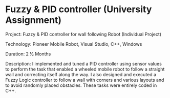# Fuzzy & PID controller (University Assignment)

Project: Fuzzy & PID controller for wall following Robot (Individual Project)

Technology: Pioneer Mobile Robot, Visual Studio, C++, Windows

Duration: 2 ½ Months

Description: I implemented and tuned a PID controller using sensor values to perform the task that enabled a wheeled mobile robot to follow a straight wall and correcting itself along the way. I also designed and executed a Fuzzy Logic controller to follow a wall with corners and various layouts and to avoid randomly placed obstacles. These tasks were entirely coded in C++.
